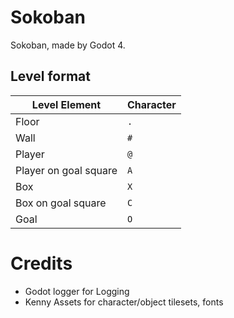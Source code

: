 # Sokoban

Sokoban, made by Godot 4.

## Level format

| Level Element | Character |
| --- | --- |
| Floor | `.` |
| Wall  | `#` |
| Player | `@` |
| Player on goal square | `A` |
| Box | `X` |
| Box on goal square | `C` |
| Goal | `O` |

# Credits

* Godot logger for Logging
* Kenny Assets for character/object tilesets, fonts

